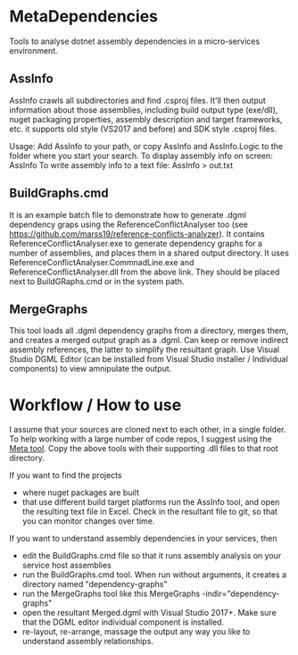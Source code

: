 # MetaDependencies
Tools to analyse dotnet assembly dependencies in a micro-services environment.

## AssInfo
AssInfo crawls all subdirectories and find .csproj files. It'll then output information about those assemblies, including build output type (exe/dll), nuget packaging properties, assembly description and target frameworks, etc.
it supports old style (VS2017 and before) and SDK style .csproj files.

Usage:
   Add AssInfo to your path, or copy AssInfo and AssInfo.Logic to the folder where you start your search.
   To display assembly info on screen:
      AssInfo
   To write assembly info to a text file:
      AssInfo > out.txt

## BuildGraphs.cmd
It is an example batch file to demonstrate how to generate .dgml dependency graps using the ReferenceConflictAnalyser too (see https://github.com/marss19/reference-conflicts-analyzer).
It contains ReferenceConflictAnalyser.exe to generate dependency graphs for a number of assemblies, and places them in a shared output directory.
It uses ReferenceConflictAnalyser.CommnadLine.exe and ReferenceConflictAnalyser.dll from the above link.
They should be placed next to BuildGRaphs.cmd or in the system path.

## MergeGraphs
This tool loads all .dgml dependency graphs from a directory, merges them, and creates a merged output graph as a .dgml.
Can keep or remove indirect assembly references, the latter to simplify the resultant graph.
Use Visual Studio DGML Editor (can be installed from Visual Studio installer / Individual components) to view amnipulate the output.

# Workflow / How to use
I assume that your sources are cloned next to each other, in a single folder.
To help working with a large number of code repos, I suggest using the [Meta tool](https://github.com/mateodelnorte/meta).
Copy the above tools with their supporting .dll files to that root directory.

If you want to find the projects
 - where nuget packages are built
 - that use different build target platforms
run the AssInfo tool, and open the resulting text file in Excel.
Check in the resultant file to git, so that you can monitor changes over time.

If you want to understand assembly dependencies in your services, then
 - edit the BuildGraphs.cmd file so that it runs assembly analysis on your service host assemblies
 - run the BuildGraphs.cmd tool. When run without arguments, it creates a directory named "dependency-graphs"
 - run the MergeGraphs tool like this
   MergeGraphs -indir="dependency-graphs"
 - open the resultant Merged.dgml with Visual Studio 2017+. Make sure that the DGML editor individual component is installed.
 - re-layout, re-arrange, massage the output any way you like to understand assembly relationships.
